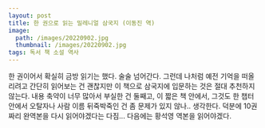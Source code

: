 ```yaml
---
layout: post
title: 한 권으로 읽는 밀레니얼 삼국지 (이동진 역)
image:
  path: /images/20220902.jpg
  thumbnail: /images/20220902.jpg
tags: 독서 책 소설 역사
---
```

한 권이어서 확실히 금방 읽기는 했다. 술술 넘어간다. 그런데 나처럼 예전 기억을 떠올리려고 간단히 읽어보는 건 괜찮지만 이 책으로 삼국지에 입문하는 것은 절대 추천하지 않는다. 내용 축약이 너무 많아서 부실한 건 둘째고, 이 짧은 책 안에서, 그것도 한 챕터 안에서 오탈자나 사람 이름 뒤죽박죽인 건 좀 문제가 있지 않나.. 생각한다. 덕분에 10권짜리 완역본을 다시 읽어야겠다는 다짐... 다음에는 황석영 역본을 읽어야겠다.